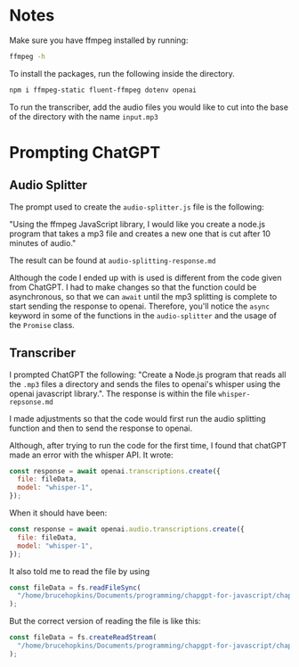 # Notes

Make sure you have ffmpeg installed by running:

```bash
ffmpeg -h
```

To install the packages, run the following inside the directory.

```bash
npm i ffmpeg-static fluent-ffmpeg dotenv openai
```

To run the transcriber, add the audio files you would like to cut into the base of the directory with the name `input.mp3`

# Prompting ChatGPT

## Audio Splitter

The prompt used to create the `audio-splitter.js` file is the following:

"Using the ffmpeg JavaScript library, I would like you create a node.js program that takes a mp3 file and creates a new one that is cut after 10 minutes of audio."

The result can be found at `audio-splitting-response.md`

Although the code I ended up with is used is different from the code given from ChatGPT. I had to make changes so that the function could be asynchronous, so that we can `await` until the mp3 splitting is complete to start sending the response to openai. Therefore, you'll notice the `async` keyword in some of the functions in the `audio-splitter` and the usage of the `Promise` class.

## Transcriber

I prompted ChatGPT the following: "Create a Node.js program that reads all the `.mp3` files a directory and sends the files to openai's whisper using the openai javascript library.". The response is within the file `whisper-repsonse.md`

I made adjustments so that the code would first run the audio splitting function and then to send the response to openai.

Although, after trying to run the code for the first time, I found that chatGPT made an error with the whisper API. It wrote:

```js
const response = await openai.transcriptions.create({
  file: fileData,
  model: "whisper-1",
});
```

When it should have been:

```js
const response = await openai.audio.transcriptions.create({
  file: fileData,
  model: "whisper-1",
});
```

It also told me to read the file by using

```js
const fileData = fs.readFileSync(
  "/home/brucehopkins/Documents/programming/chapgpt-for-javascript/chapter5/whisper-transcriber/mp3-files/output_1.mp3"
);
```

But the correct version of reading the file is like this:

```js
const fileData = fs.createReadStream(
  "/home/brucehopkins/Documents/programming/chapgpt-for-javascript/chapter5/whisper-transcriber/mp3-files/output_1.mp3"
);
```
